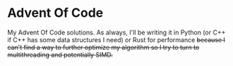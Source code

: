 # Advent Of Code

My Advent Of Code solutions. As always, I'll be writing it in Python (or C++ if C++ has some data structures I need) or Rust for performance ~~because I can't find a way to further optimize my algorithm so I try to turn to multithreading and potentially SIMD.~~